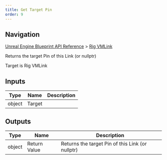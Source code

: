 ```yaml
---
title: Get Target Pin
order: 9
---
```

## Navigation

[Unreal Engine Blueprint API Reference](https://dev.epicgames.com/documentation/en-us/unreal-engine/BlueprintAPI) > [Rig VMLink](https://dev.epicgames.com/documentation/en-us/unreal-engine/BlueprintAPI/RigVMLink)

Returns the target Pin of this Link (or nullptr)

Target is Rig VMLink

## Inputs

| Type | Name | Description |
| --- | --- | --- |
| object | Target |  |

## Outputs

| Type | Name | Description |
| --- | --- | --- |
| object | Return Value | Returns the target Pin of this Link (or nullptr) |
